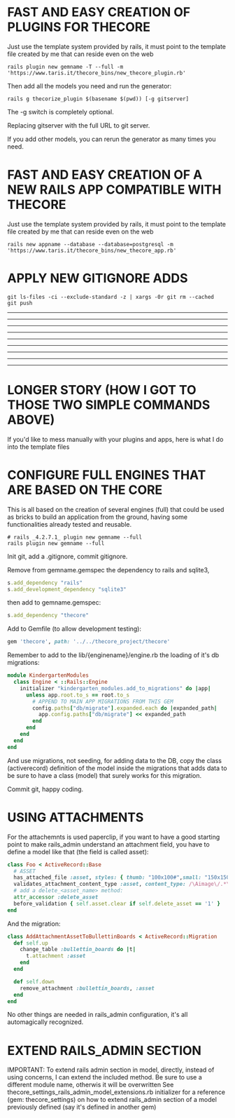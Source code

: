 # FAST AND EASY CREATION OF PLUGINS FOR THECORE

Just use the template system provided by rails, it must point to the template file created by me that can reside even on the web

```shell
rails plugin new gemname -T --full -m 'https://www.taris.it/thecore_bins/new_thecore_plugin.rb'
```

Then add all the models you need and run the generator:

```shell
rails g thecorize_plugin $(basename $(pwd)) [-g gitserver]
```

The -g switch is completely optional.

Replacing gitserver with the full URL to git server.

If you add other models, you can rerun the generator as many times you need.

# FAST AND EASY CREATION OF A NEW RAILS APP COMPATIBLE WITH THECORE

Just use the template system provided by rails, it must point to the template file created by me that can reside even on the web

```shell
rails new appname --database --database=postgresql -m 'https://www.taris.it/thecore_bins/new_thecore_app.rb'
```

# APPLY NEW GITIGNORE ADDS

```shell
git ls-files -ci --exclude-standard -z | xargs -0r git rm --cached
git push
```

---------------------------------------------------------------------------------------------------------
---------------------------------------------------------------------------------------------------------
---------------------------------------------------------------------------------------------------------
---------------------------------------------------------------------------------------------------------
---------------------------------------------------------------------------------------------------------
---------------------------------------------------------------------------------------------------------
---------------------------------------------------------------------------------------------------------
---------------------------------------------------------------------------------------------------------
---------------------------------------------------------------------------------------------------------
# LONGER STORY (HOW I GOT TO THOSE TWO SIMPLE COMMANDS ABOVE)

If you'd like to mess manually with your plugins and apps, here is what I do into the template files

# CONFIGURE FULL ENGINES THAT ARE BASED ON THE CORE

This is all based on the creation of several engines (full) that could be used as bricks to build an application from the ground, having some functionalities already tested and reusable.

```shell
# rails _4.2.7.1_ plugin new gemname --full
rails plugin new gemname --full
```

Init git, add a .gitignore, commit gitignore.

Remove from gemname.gemspec the dependency to rails and sqlite3,

```ruby
s.add_dependency "rails"
s.add_development_dependency "sqlite3"
```

then add to gemname.gemspec:

```ruby
s.add_dependency "thecore"
```

Add to Gemfile (to allow development testing):

```ruby
gem 'thecore', path: '../../thecore_project/thecore'
```

Remember to add to the lib/{enginename}/engine.rb the loading of it's db migrations:

```ruby
module KindergartenModules
  class Engine < ::Rails::Engine
    initializer "kindergarten_modules.add_to_migrations" do |app|
      unless app.root.to_s == root.to_s
        # APPEND TO MAIN APP MIGRATIONS FROM THIS GEM
        config.paths["db/migrate"].expanded.each do |expanded_path|
          app.config.paths["db/migrate"] << expanded_path
        end
      end
    end
  end
end
```

And use migrations, not seeding, for adding data to the DB, copy the class (activerecord) definition of the model inside the migrations that adds data to be sure to have a class (model) that surely works for this migration.

Commit git, happy coding.

# USING ATTACHMENTS

For the attachemnts is used paperclip, if you want to have a good starting point to make rails_admin understand an attachment field, you have to define a model like that (the field is called asset):

```ruby
class Foo < ActiveRecord::Base
  # ASSET
  has_attached_file :asset, styles: { thumb: "100x100#",small: "150x150>", medium: "200x200" }
  validates_attachment_content_type :asset, content_type: /\Aimage\/.*\Z/
  # add a delete_<asset_name> method:
  attr_accessor :delete_asset
  before_validation { self.asset.clear if self.delete_asset == '1' }
end
```

And the migration:

```ruby
class AddAttachmentAssetToBullettinBoards < ActiveRecord::Migration
  def self.up
    change_table :bullettin_boards do |t|
      t.attachment :asset
    end
  end

  def self.down
    remove_attachment :bullettin_boards, :asset
  end
end
```

No other things are needed in rails_admin configuration, it's all automagically recognized.

# EXTEND RAILS_ADMIN SECTION

IMPORTANT: To extend rails admin section in model, directly, instead of using concerns, I can
extend the included method. Be sure to use a different module name, otherwis it will be overwritten
See thecore_settings_rails_admin_model_extensions.rb initializer for a reference (gem: thecore_settings)
on how to extend rails_admin section of a model previously defined (say it's defined in another gem)
